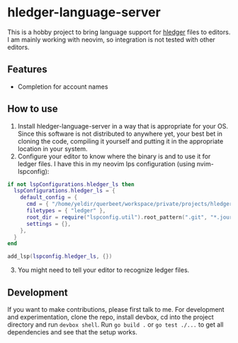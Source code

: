 # hledger-language-server

This is a hobby project to bring language support for [hledger](https://hledger.org/) files to editors. I am mainly working with neovim, so integration is not tested with other editors.

## Features

- Completion for account names

## How to use

1. Install hledger-language-server in a way that is appropriate for your OS. Since this software is not distributed to anywhere yet, your best bet in cloning the code, compiling it yourself and putting it in the appropriate location in your system.
2. Configure your editor to know where the binary is and to use it for ledger files. I have this in my neovim lps configuration (using nvim-lspconfig):
```lua
if not lspConfigurations.hledger_ls then
  lspConfigurations.hledger_ls = {
    default_config = {
      cmd = { "/home/yeldir/querbeet/workspace/private/projects/hledger-language-server/hledger-language-server" },
      filetypes = { "ledger" },
      root_dir = require("lspconfig.util").root_pattern(".git", "*.journal"),
      settings = {},
    },
  }
end

add_lsp(lspconfig.hledger_ls, {})
```
3. You might need to tell your editor to recognize ledger files.

## Development

If you want to make contributions, please first talk to me. For development and experimentation, clone the repo, install devbox, cd into the project directory and run `devbox shell`. Run `go build .` or `go test ./...` to get all dependencies and see that the setup works.

